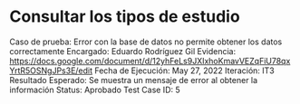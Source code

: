 # Consultar los tipos de estudio

Caso de prueba: Error con la base de datos no permite obtener los datos correctamente
Encargado: Eduardo Rodríguez Gil
Evidencia: https://docs.google.com/document/d/12yhFeLs9JXIxhoKmavVEZqFiU78qxYrtR5OSNgJPs3E/edit
Fecha de Ejecución: May 27, 2022
Iteración: IT3
Resultado Esperado: Se muestra un mensaje de error al obtener la información
Status: Aprobado
Test Case ID: 5